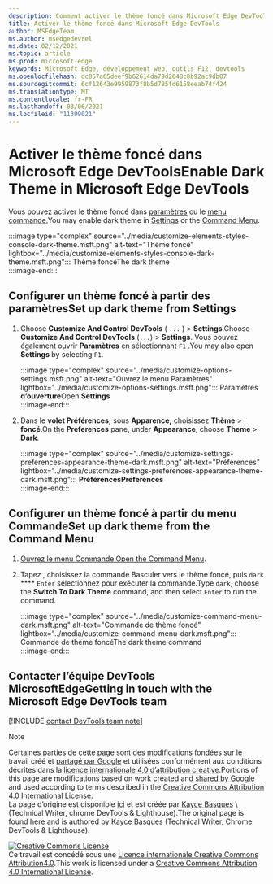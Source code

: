 ```yaml
---
description: Comment activer le thème foncé dans Microsoft Edge DevTools.
title: Activer le thème foncé dans Microsoft Edge DevTools
author: MSEdgeTeam
ms.author: msedgedevrel
ms.date: 02/12/2021
ms.topic: article
ms.prod: microsoft-edge
keywords: Microsoft Edge, développement web, outils F12, devtools
ms.openlocfilehash: dc857a65deef9b62614da79d2648c8b92ac9db07
ms.sourcegitcommit: 6cf12643e9959873f8b5d785fd6158eeab74f424
ms.translationtype: MT
ms.contentlocale: fr-FR
ms.lasthandoff: 03/06/2021
ms.locfileid: "11399021"
---
```

<!-- Copyright Kayce Basques 

   Licensed under the Apache License, Version 2.0 (the "License");
   you may not use this file except in compliance with the License.
   You may obtain a copy of the License at

       https://www.apache.org/licenses/LICENSE-2.0

   Unless required by applicable law or agreed to in writing, software
   distributed under the License is distributed on an "AS IS" BASIS,
   WITHOUT WARRANTIES OR CONDITIONS OF ANY KIND, either express or implied.
   See the License for the specific language governing permissions and
   limitations under the License.  -->

# <a name="enable-dark-theme-in-microsoft-edge-devtools"></a><span data-ttu-id="0bdef-104">Activer le thème foncé dans Microsoft Edge DevTools</span><span class="sxs-lookup"><span data-stu-id="0bdef-104">Enable Dark Theme in Microsoft Edge DevTools</span></span>  

<span data-ttu-id="0bdef-105">Vous pouvez activer le thème foncé dans [paramètres](#set-up-dark-theme-from-settings) ou le [menu commande.](#set-up-dark-theme-from-the-command-menu)</span><span class="sxs-lookup"><span data-stu-id="0bdef-105">You may enable dark theme in [Settings](#set-up-dark-theme-from-settings) or the [Command Menu](#set-up-dark-theme-from-the-command-menu).</span></span>  

:::image type="complex" source="../media/customize-elements-styles-console-dark-theme.msft.png" alt-text="Thème foncé" lightbox="../media/customize-elements-styles-console-dark-theme.msft.png":::
   <span data-ttu-id="0bdef-107">Thème foncé</span><span class="sxs-lookup"><span data-stu-id="0bdef-107">The dark theme</span></span>  
:::image-end:::  

## <a name="set-up-dark-theme-from-settings"></a><span data-ttu-id="0bdef-108">Configurer un thème foncé à partir des paramètres</span><span class="sxs-lookup"><span data-stu-id="0bdef-108">Set up dark theme from Settings</span></span>  

1.  <span data-ttu-id="0bdef-109">Choose **Customize And Control DevTools** \( `...` \) > **Settings**.</span><span class="sxs-lookup"><span data-stu-id="0bdef-109">Choose **Customize And Control DevTools** \(`...`\) > **Settings**.</span></span>  <span data-ttu-id="0bdef-110">Vous pouvez également ouvrir **Paramètres** en sélectionnant `F1` .</span><span class="sxs-lookup"><span data-stu-id="0bdef-110">You may also open **Settings** by selecting `F1`.</span></span>  
    
    :::image type="complex" source="../media/customize-options-settings.msft.png" alt-text="Ouvrez le menu Paramètres" lightbox="../media/customize-options-settings.msft.png":::
       <span data-ttu-id="0bdef-112">Paramètres **d’ouverture**</span><span class="sxs-lookup"><span data-stu-id="0bdef-112">Open **Settings**</span></span>  
    :::image-end:::  

1.  <span data-ttu-id="0bdef-113">Dans le **volet Préférences,** sous **Apparence,** choisissez **Thème**  >  **foncé**.</span><span class="sxs-lookup"><span data-stu-id="0bdef-113">On the **Preferences** pane,  under **Appearance**, choose **Theme** > **Dark**.</span></span>  
    
    :::image type="complex" source="../media/customize-settings-preferences-appearance-theme-dark.msft.png" alt-text="Préférences" lightbox="../media/customize-settings-preferences-appearance-theme-dark.msft.png":::
       **<span data-ttu-id="0bdef-115">Préférences</span><span class="sxs-lookup"><span data-stu-id="0bdef-115">Preferences</span></span>**  
    :::image-end:::  

## <a name="set-up-dark-theme-from-the-command-menu"></a><span data-ttu-id="0bdef-116">Configurer un thème foncé à partir du menu Commande</span><span class="sxs-lookup"><span data-stu-id="0bdef-116">Set up dark theme from the Command Menu</span></span>  

1.  <span data-ttu-id="0bdef-117">[Ouvrez le menu Commande.][DevtoolsCommandMenu]</span><span class="sxs-lookup"><span data-stu-id="0bdef-117">[Open the Command Menu][DevtoolsCommandMenu].</span></span>  
1.  <span data-ttu-id="0bdef-118">Tapez , choisissez la commande Basculer vers le thème foncé, puis `dark` \*\*\*\* `Enter` sélectionnez pour exécuter la commande.</span><span class="sxs-lookup"><span data-stu-id="0bdef-118">Type `dark`, choose the **Switch To Dark Theme** command, and then select `Enter` to run the command.</span></span>  
    
    :::image type="complex" source="../media/customize-command-menu-dark.msft.png" alt-text="Commande de thème foncé" lightbox="../media/customize-command-menu-dark.msft.png":::
       <span data-ttu-id="0bdef-120">Commande de thème foncé</span><span class="sxs-lookup"><span data-stu-id="0bdef-120">The dark theme command</span></span>  
    :::image-end:::  
    
## <a name="getting-in-touch-with-the-microsoft-edge-devtools-team"></a><span data-ttu-id="0bdef-121">Contacter l’équipe DevTools MicrosoftEdge</span><span class="sxs-lookup"><span data-stu-id="0bdef-121">Getting in touch with the Microsoft Edge DevTools team</span></span>  

[!INCLUDE [contact DevTools team note](../includes/contact-devtools-team-note.md)]  

<!-- links -->  

[DevtoolsCommandMenu]: ../command-menu/index.md "Command Menu | Documents Microsoft"  

> [!NOTE]
> <span data-ttu-id="0bdef-123">Certaines parties de cette page sont des modifications fondées sur le travail créé et [partagé par Google][GoogleSitePolicies] et utilisées conformément aux conditions décrites dans la [licence internationale 4,0 d’attribution créative][CCA4IL].</span><span class="sxs-lookup"><span data-stu-id="0bdef-123">Portions of this page are modifications based on work created and [shared by Google][GoogleSitePolicies] and used according to terms described in the [Creative Commons Attribution 4.0 International License][CCA4IL].</span></span>  
> <span data-ttu-id="0bdef-124">La page d’origine est disponible [ici](https://developers.google.com/web/tools/chrome-devtools/customize/dark-theme) et est créée par [Kayce Basques][KayceBasques] \ (Technical Writer, chrome DevTools \& Lighthouse\).</span><span class="sxs-lookup"><span data-stu-id="0bdef-124">The original page is found [here](https://developers.google.com/web/tools/chrome-devtools/customize/dark-theme) and is authored by [Kayce Basques][KayceBasques] \(Technical Writer, Chrome DevTools \& Lighthouse\).</span></span>  

[![Creative Commons License][CCby4Image]][CCA4IL]  
<span data-ttu-id="0bdef-126">Ce travail est concédé sous une [Licence internationale Creative Commons Attribution4.0][CCA4IL].</span><span class="sxs-lookup"><span data-stu-id="0bdef-126">This work is licensed under a [Creative Commons Attribution 4.0 International License][CCA4IL].</span></span>  

[CCA4IL]: https://creativecommons.org/licenses/by/4.0  
[CCby4Image]: https://i.creativecommons.org/l/by/4.0/88x31.png  
[GoogleSitePolicies]: https://developers.google.com/terms/site-policies  
[KayceBasques]: https://developers.google.com/web/resources/contributors/kaycebasques  
